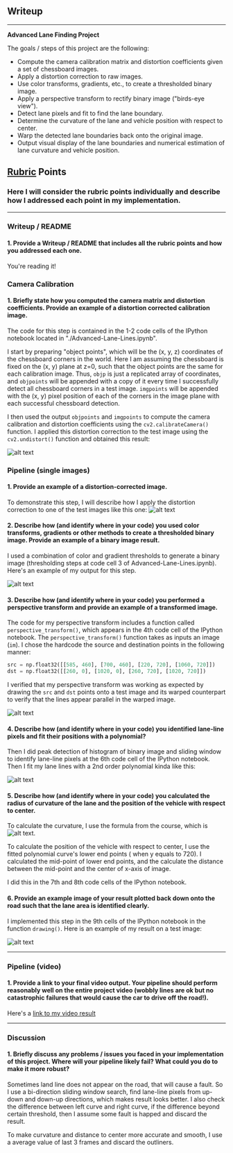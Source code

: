 ## Writeup
---

**Advanced Lane Finding Project**

The goals / steps of this project are the following:

* Compute the camera calibration matrix and distortion coefficients given a set of chessboard images.
* Apply a distortion correction to raw images.
* Use color transforms, gradients, etc., to create a thresholded binary image.
* Apply a perspective transform to rectify binary image ("birds-eye view").
* Detect lane pixels and fit to find the lane boundary.
* Determine the curvature of the lane and vehicle position with respect to center.
* Warp the detected lane boundaries back onto the original image.
* Output visual display of the lane boundaries and numerical estimation of lane curvature and vehicle position.

[//]: # (Image References)

[image1]: ./output_images/undistort_output.png "Undistorted"
[image2]: ./test_images/test1.jpg "Road Transformed"
[image3]: ./output_images/binary_combo_example.jpg "Binary Example"
[image4]: ./output_images/warped_straight_lines.png "Warp Example"
[image5]: ./output_images/color_fit_lines.jpg "Fit Visual"
[image6]: ./output_images/example_output.jpg "Output"
[image7]: ./output_images/formula1.jpg "radius of curvature"
[image8]: ./output_images/fault1.jpg "fault"
[video1]: ./project_video.mp4 "Video"

## [Rubric](https://review.udacity.com/#!/rubrics/571/view) Points

### Here I will consider the rubric points individually and describe how I addressed each point in my implementation.  

---

### Writeup / README

#### 1. Provide a Writeup / README that includes all the rubric points and how you addressed each one.  

You're reading it!

### Camera Calibration

#### 1. Briefly state how you computed the camera matrix and distortion coefficients. Provide an example of a distortion corrected calibration image.

The code for this step is contained in the 1-2 code cells of the IPython notebook located in "./Advanced-Lane-Lines.ipynb".

I start by preparing "object points", which will be the (x, y, z) coordinates of the chessboard corners in the world. Here I am assuming the chessboard is fixed on the (x, y) plane at z=0, such that the object points are the same for each calibration image.  Thus, `objp` is just a replicated array of coordinates, and `objpoints` will be appended with a copy of it every time I successfully detect all chessboard corners in a test image.  `imgpoints` will be appended with the (x, y) pixel position of each of the corners in the image plane with each successful chessboard detection.  

I then used the output `objpoints` and `imgpoints` to compute the camera calibration and distortion coefficients using the `cv2.calibrateCamera()` function.  I applied this distortion correction to the test image using the `cv2.undistort()` function and obtained this result: 

![alt text][image1]

### Pipeline (single images)

#### 1. Provide an example of a distortion-corrected image.

To demonstrate this step, I will describe how I apply the distortion correction to one of the test images like this one:
![alt text][image2]

#### 2. Describe how (and identify where in your code) you used color transforms, gradients or other methods to create a thresholded binary image.  Provide an example of a binary image result.

I used a combination of color and gradient thresholds to generate a binary image (thresholding steps at code cell 3 of Advanced-Lane-Lines.ipynb).  Here's an example of my output for this step.

![alt text][image3]

#### 3. Describe how (and identify where in your code) you performed a perspective transform and provide an example of a transformed image.

The code for my perspective transform includes a function called `perspective_transform()`, which appears in the 4th code cell of the IPython notebook.  The `perspective_transform()` function takes as inputs an image (`im`).  I chose the hardcode the source and destination points in the following manner:

```python
src = np.float32([[585, 460], [700, 460], [220, 720], [1060, 720]])
dst = np.float32([[260, 0], [1020, 0], [260, 720], [1020, 720]])
```

I verified that my perspective transform was working as expected by drawing the `src` and `dst` points onto a test image and its warped counterpart to verify that the lines appear parallel in the warped image.

![alt text][image4]

#### 4. Describe how (and identify where in your code) you identified lane-line pixels and fit their positions with a polynomial?

Then I did peak detection of histogram of binary image and sliding window to identify lane-line pixels at the 6th code cell of the IPython notebook. Then I fit my lane lines with a 2nd order polynomial kinda like this:

![alt text][image5]

#### 5. Describe how (and identify where in your code) you calculated the radius of curvature of the lane and the position of the vehicle with respect to center.
To calculate the curvature, I use the formula from the course, which is ![alt text][image7].

To calculate the position of the vehicle with respect to center, I use the fitted polynomial curve's lower end points ( when y equals to 720). I calculated the mid-point of lower end points, and the calculate the distance between the mid-point and the center of x-axis of image.

I did this in the 7th and 8th code cells of the IPython notebook.

#### 6. Provide an example image of your result plotted back down onto the road such that the lane area is identified clearly.

I implemented this step in the 9th cells of the IPython notebook in the function `drawing()`.  Here is an example of my result on a test image:

![alt text][image6]

---

### Pipeline (video)

#### 1. Provide a link to your final video output.  Your pipeline should perform reasonably well on the entire project video (wobbly lines are ok but no catastrophic failures that would cause the car to drive off the road!).

Here's a [link to my video result](./project_video_output.mp4)

---

### Discussion

#### 1. Briefly discuss any problems / issues you faced in your implementation of this project.  Where will your pipeline likely fail?  What could you do to make it more robust?

Sometimes land line does not appear on the road, that will cause a fault.
So I use a bi-direction sliding window search, find lane-line pixels from up-down and down-up directions, which makes result looks better.
I also check the difference between left curve and right curve, if the difference beyond certain threshold, then I assume some fault is happed and discard the result.

To make curvature and distance to center more accurate and smooth, I use a average value of last 3 frames and discard the outliners.
